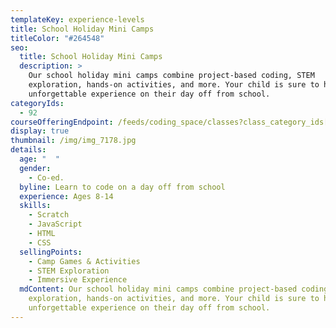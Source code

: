 ```yaml
---
templateKey: experience-levels
title: School Holiday Mini Camps
titleColor: "#264548"
seo:
  title: School Holiday Mini Camps
  description: >
    Our school holiday mini camps combine project-based coding, STEM
    exploration, hands-on activities, and more. Your child is sure to have an
    unforgettable experience on their day off from school.
categoryIds:
  - 92
courseOfferingEndpoint: /feeds/coding_space/classes?class_category_ids[]=92
display: true
thumbnail: /img/img_7178.jpg
details:
  age: "  "
  gender:
    - Co-ed.
  byline: Learn to code on a day off from school
  experience: Ages 8-14
  skills:
    - Scratch
    - JavaScript
    - HTML
    - CSS
  sellingPoints:
    - Camp Games & Activities
    - STEM Exploration
    - Immersive Experience
  mdContent: Our school holiday mini camps combine project-based coding, STEM
    exploration, hands-on activities, and more. Your child is sure to have an
    unforgettable experience on their day off from school.
---
```

